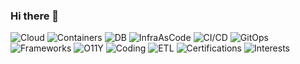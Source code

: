 ### Hi there 👋

![Cloud](https://img.shields.io/badge/Cloud-AWS-orange?style=plastic&logo=amazonaws)
![Containers](https://img.shields.io/badge/Containers-Docker%2FKubernetes%2FEKS%2FECR%2FECS%2FFargate-blue?style=plastic&logo=linuxcontainers)
![DB](https://img.shields.io/badge/Databases-SQL%2FNoSQL-yellow?style=plastic&logo=microsoftsqlserver)
![InfraAsCode](https://img.shields.io/badge/IaC-Terraform%2FAnsible%2FCloudFormation-red?style=plastic&logo=terraform)
![CI/CD](https://img.shields.io/badge/CI/CD-Jenkins%2FGitLab%2FGitHub-yellowgreen?style=plastic&logo=octopusdeploy)
![GitOps](https://img.shields.io/badge/GitOps-ArgoCD%2FFlux%2FKustomize%2FHelm-cyan?style=plastic&logo=git)
![Frameworks](https://img.shields.io/badge/Frameworks-React%2FAmplify%2FDjango%2FFlask%2FVue.js-blueviolet?style=plastic&logo=robotframework)
![O11Y](https://img.shields.io/badge/O11Y-Grafana%2FPrometheus%2FAlertManager%2FLoki%2FPromtail%2FFluentD%2FELK-lightgrey?style=plastic&logo=campaignmonitor)
![Coding](https://img.shields.io/badge/Coding-Python%2FJavascript%2FBash%2FPowerShell-success?style=plastic&logo=codereview)
![ETL](https://img.shields.io/badge/ETL-Airflow-yellowgreen?style=plastic&logo=apacheairflow)
![Certifications](https://img.shields.io/badge/Certifications-Certified%20Kubernetes%20Administrator%2FAWS%20Certified%20Solutions%20Architect-9cf?style=plastic&logo=docsdotrs)
![Interests](https://img.shields.io/badge/Interests-IoT%2FLORAWAN%2FGCP%2FACP-orange?style=plastic&logo=pinboard)

<!--
**sebagarayco/sebagarayco** is a ✨ _special_ ✨ repository because its `README.md` (this file) appears on your GitHub profile.

Here are some ideas to get you started:

- 🔭 I’m currently working on ...
- 🌱 I’m currently learning ...
- 👯 I’m looking to collaborate on ...
- 🤔 I’m looking for help with ...
- 💬 Ask me about ...
- 📫 How to reach me: ...
- 😄 Pronouns: ...
- ⚡ Fun fact: ...
-->
